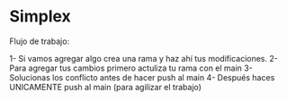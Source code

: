 # Simplex

Flujo de trabajo:

1- Si vamos agregar algo crea una rama y haz ahí tus modificaciones. 
2- Para agregar tus cambios primero actuliza tu rama con el main 
3- Solucionas los conflicto antes de hacer push al main
4- Después haces UNICAMENTE push al main (para agilizar el trabajo)


